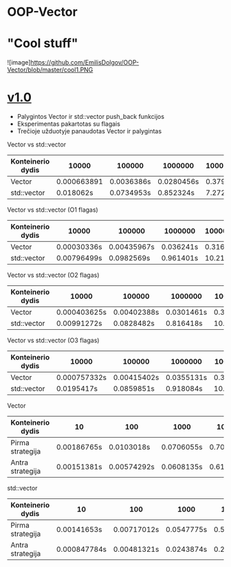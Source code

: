 # OOP-Vector

# "Cool stuff"

![image]https://github.com/EmilisDolgov/OOP-Vector/blob/master/cool1.PNG

# [v1.0](https://github.com/EmilisDolgov/OOP-Vector/releases/tag/1.0)

 * Palygintos Vector ir std::vector push_back funkcijos
 * Eksperimentas pakartotas su flagais
 * Trečioje užduotyje panaudotas Vector ir palygintas

Vector vs std::vector

 |Konteinerio dydis|10000|100000|1000000|10000000|
 |---|---|---|---|---|
 |Vector|0.000663891|0.0036386s|0.0280456s|0.37947s|
 |std::vector|0.018062s|0.0734953s|0.852324s|7.27299s|
 
Vector vs std::vector (O1 flagas)

 |Konteinerio dydis|10000|100000|1000000|10000000|
 |---|---|---|---|---|
 |Vector|0.00030336s|0.00435967s|0.036241s|0.31678s|
 |std::vector|0.00796499s|0.0982569s|0.961401s|10.21s|
 
Vector vs std::vector (O2 flagas)

 |Konteinerio dydis|10000|100000|1000000|10000000|
 |---|---|---|---|---|
 |Vector|0.000403625s|0.00402388s|0.0301461s|0.382363s|
 |std::vector|0.00991272s|0.0828482s|0.816418s|10.3513s|

Vector vs std::vector (O3 flagas)

 |Konteinerio dydis|10000|100000|1000000|10000000|
 |---|---|---|---|---|
 |Vector|0.000757332s|0.00415402s|0.0355131s|0.327405s|
 |std::vector|0.0195417s|0.0859851s|0.918084s|10.0678s|
 
Vector

 |Konteinerio dydis|10|100|1000|10000|100000|
 |---|---|---|---|---|---|
 |Pirma strategija|0.00186765s|0.0103018s|0.0706055s|0.704054s|6.64594s|
 |Antra strategija|0.00151381s|0.00574292s|0.0608135s|0.613784s|5.80709s|
 
std::vector

 |Konteinerio dydis|10|100|1000|10000|100000|
 |---|---|---|---|---|---|
 |Pirma strategija|0.00141653s|0.00717012s|0.0547775s|0.545008s|5.18568s|
 |Antra strategija|0.000847784s|0.00481321s|0.0243874s|0.234436s|2.36744s|

 
 

 

